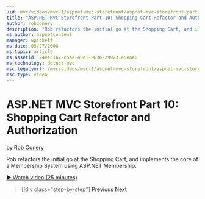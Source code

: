 ```yaml
---
uid: mvc/videos/mvc-1/aspnet-mvc-storefront/aspnet-mvc-storefront-part-10-shopping-cart-refactor-and-authorization
title: "ASP.NET MVC Storefront Part 10: Shopping Cart Refactor and Authorization | Microsoft Docs"
author: robconery
description: "Rob refactors the initial go at the Shopping Cart, and implements the core of a Membership System using ASP.NET Membership."
ms.author: aspnetcontent
manager: wpickett
ms.date: 05/27/2008
ms.topic: article
ms.assetid: 24ee3167-c5ae-45e1-9636-299231e5eae0
ms.technology: dotnet-mvc
msc.legacyurl: /mvc/videos/mvc-1/aspnet-mvc-storefront/aspnet-mvc-storefront-part-10-shopping-cart-refactor-and-authorization
msc.type: video
---
```

ASP.NET MVC Storefront Part 10: Shopping Cart Refactor and Authorization
====================
by [Rob Conery](https://github.com/robconery)

Rob refactors the initial go at the Shopping Cart, and implements the core of a Membership System using ASP.NET Membership.

[&#9654; Watch video (25 minutes)](https://channel9.msdn.com/Blogs/ASP-NET-Site-Videos/aspnet-mvc-storefront-part-10-shopping-cart-refactor-and-authorization)

> [!div class="step-by-step"]
> [Previous](aspnet-mvc-storefront-part-9-the-shopping-cart.md)
> [Next](aspnet-mvc-storefront-part-11-hooking-up-the-shopping-cart-and-using-components.md)
